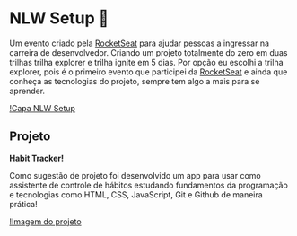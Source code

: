 # NLW Setup 🚀

Um evento criado pela [RocketSeat](https://www.rocketseat.com.br/) para ajudar pessoas a ingressar na carreira de desenvolvedor.
Criando um projeto totalmente do zero em duas trilhas trilha explorer e trilha ignite em 5 dias.
Por opção eu escolhi a trilha explorer, pois é o primeiro evento que participei da [RocketSeat](https://www.rocketseat.com.br/) e ainda que conheça as tecnologias do projeto, 
sempre tem algo a mais para se aprender.

[!Capa NLW Setup](https://guiadeti.com.br/wp-content/uploads/2023/01/NWL-Setup-Rocketseat-1200-%C3%97-792-px-1024x676.png)

## Projeto

**Habit Tracker!** 

Como sugestão de projeto foi desenvolvido um app para usar como assistente de controle de hábitos estudando fundamentos da programação e tecnologias 
como HTML, CSS, JavaScript, Git e Github de maneira prática!

[!Imagem do projeto](https://github.com/RamonSouzaaa/nlw-setup/blob/main/assets/PROJETO.PNG)
